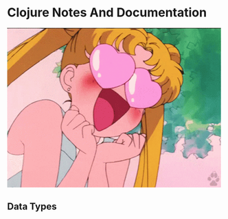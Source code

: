 # Clojure Notes And Documentation

![Salor Moon in love](images/sailormoon-eyes.gif)

## Data Types
